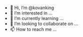 - 👋 Hi, I’m @kovanking
- 👀 I’m interested in ...
- 🌱 I’m currently learning ...
- 💞️ I’m looking to collaborate on ...
- 📫 How to reach me ...

<!---
kovanking/kovanking is a ✨ special ✨ repository because its `README.md` (this file) appears on your GitHub profile.
You can click the Preview link to take a look at your changes.
--->
